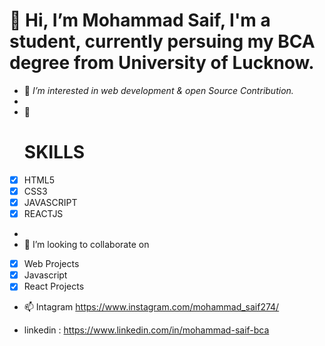 <h1>👋 Hi, I’m Mohammad Saif, I'm a student, currently persuing my BCA degree from University of Lucknow. </h1>  

- 👀 <em> I’m interested in web development & open Source Contribution. </em>
- 
- 🌱 <h1> SKILLS </h1>
- [x] HTML5
- [x] CSS3
- [x] JAVASCRIPT
- [x] REACTJS
- 
- 💞️ I’m looking to collaborate on
  
- [x] Web Projects
- [x] Javascript 
- [x] React Projects

- 📫 Intagram https://www.instagram.com/mohammad_saif274/
  
- linkedin : https://www.linkedin.com/in/mohammad-saif-bca

<!---
Thebeast01/Thebeast01 is a ✨ special ✨ repository because its `README.md` (this file) appears on your GitHub profile.
You can click the Preview link to take a look at your changes.
--->
